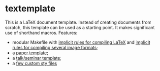 textemplate
===========

This is a LaTeX document template.  Instead of creating documents from scratch,
this template can be used as a starting point.  It makes significant use of
shorthand macros.  Features:

* modular Makefile with
  [implicit rules for compiling LaTeX](mk/tex.mk) and
  [implicit rules for compiling several image formats](mk/imagerules.mk);
* a [paper template](paper.tex);
* a [talk/seminar template](talk.tex);
* a [few custom sty files](sty/)
